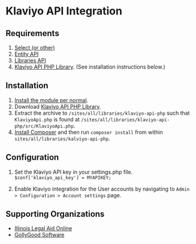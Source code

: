 # Klaviyo API Integration

## Requirements

1. [Select (or other)](https://www.drupal.org/project/select_or_other)
2. [Entity API](https://www.drupal.org/project/entity)
3. [Libraries API](https://www.drupal.org/project/libraries)
4. [Klaviyo API PHP Library](https://github.com/GollyGood/klaviyo-api-php/archive/0.1.0.tar.gz). (See installation instructions below.)

## Installation

1. [Install the module per normal](https://www.drupal.org/documentation/install/modules-themes/modules-7).
2. Download [Klaviyo API PHP Library](https://github.com/GollyGood/klaviyo-api-php/archive/0.1.0.tar.gz).
3. Extract the archive to `/sites/all/libraries/klaviyo-api-php` such that `KlaviyoApi.php` is found at `/sites/all/libraries/klaviyo-api-php/src/KlaviyoApi.php`.
4. [Install Composer](https://getcomposer.org/doc/00-intro.md#installation-linux-unix-osx) and then run `composer install` from within `sites/all/libraries/kalviyo-api-php`.

## Configuration

1. Set the Klaviyo API key in your settings.php file.
`$conf['klaviyo_api_key'] = MYAPIKEY;`

2. Enable Klaviyo integration for the User accounts by navigating to `Admin > Configuration > Account settings` page.

## Supporting Organizations

* [Illinois Legal Aid Online](http://www.illinoislegalaidonline.org)
* [GollyGood Software](https://www.gollygoodsoftware.com)
